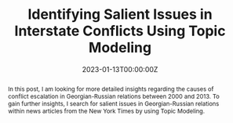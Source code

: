 ---
title: "Identifying Salient Issues in Interstate Conflicts Using Topic Modeling"
authors: 
- Sebastian Cujai
date: "2023-01-13T00:00:00Z"
publication: "Blog Post"
publication_short: "In: *sebastiancujai.com*. Available at: https://tinyurl.com/2px4g9dj"
publication_types: ["0"]
url_code: ''
abstract: "In this post, I am looking for more detailed insights regarding the causes of conflict escalation in Georgian-Russian relations between 2000 and 2013. To gain further insights, I search for salient issues in Georgian-Russian relations within news articles from the New York Times by using Topic Modeling."
---